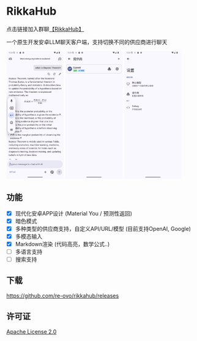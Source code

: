 # RikkaHub

点击链接加入群聊[【RikkaHub】](https://qm.qq.com/q/I8MSU0FkOu)

一个原生开发安卓LLM聊天客户端，支持切换不同的供应商进行聊天

<div>
  <img src="docs/img/chat.png" alt="聊天界面" width="150" />
  <img src="docs/img/provider.png" alt="供应商选择" width="150" />
  <img src="docs/img/setting.png" alt="设置界面" width="150" />
</div>

## 功能

- [x] 现代化安卓APP设计 (Material You / 预测性返回)
- [x] 暗色模式
- [x] 多种类型的供应商支持，自定义API/URL/模型 (目前支持OpenAI, Google)
- [x] 多模态输入
- [x] Markdown渲染 (代码高亮，数学公式..)
- [ ] 多语言支持
- [ ] 搜索支持

## 下载

https://github.com/re-ovo/rikkahub/releases

## 许可证

[Apache License 2.0](LICENSE)